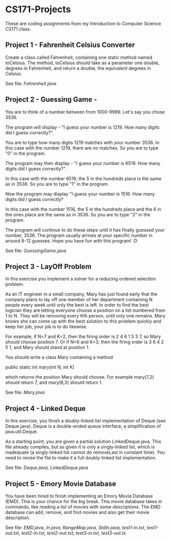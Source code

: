 # CS171-Projects
These are coding assignments from my Introduction to Computer Science CS171 class. 

## Project 1 - Fahrenheit Celsius Converter 
Create a class called Fahrenheit, containing one static method named toCelsius. The method, toCelsius should take as a parameter one double, degrees in Fahrenheit, and return a double, the equivalent degrees in Celsius. 

See file: *Fahrenheit.java*

## Project 2 - Guessing Game - 
You are to think of a number between from 1000-9999. Let's say you chose 3536.

The program will display - "I guess your number is 1219. How many digits did I guess correctly?".

You are to type how many digits 1219 matches with your number 3536. In this case with the number 1219, there are no matches. So you are to type "0" in the program.

The program may then display - "I guess your number is 6519. How many digits did I guess correctly?".

In this case with the number 6519, the 5 in the hundreds place is the same as in 3536. So you are to type "1" in the program.

Now the program may display "I guess your number is 1516. How many digits did I guess correctly?

In this case with the number 1516, the 5 in the hundreds place and the 6 in the ones place are the same as in 3536. So you are to type "2" in the program.

The program will continue to do these steps until it has finally guessed your number, 3536. The program usually arrives at your specific number in around 8-12 guesses. Hope you have fun with this program! :D

See file: *GuessingGame.java*

## Project 3 - LayOff Problem

In this exercise you implement a solver for a reducing ordered selection problem. 

As an IT engineer in a small company, Mary has just found early that the company plans to lay off one member of her department containing N people every week until only the best is left. In order to find the best logician they are letting everyone choose a position on a list numbered from 1 to N. They will be removing every Kth person, until only one remains. Mary knows she can come up with the best solution to this problem quickly and keep her job, your job is to do likewise.

For example, if N=7 and K=2, then the firing order is 2 4 6 1 5 3 7, so Mary should choose position 7. Or if N=6 and K=3, then the firing order is 3 6 4 2 5 1, and Mary should stand at position 1.

You should write a class Mary containing a method

public static int mary(int N, int K)

which returns the position Mary should choose. For example mary(7,2) should return 7, and mary(6,3) should return 1.

See file: *Mary.java*

## Project 4 - Linked Deque

In this exercise, you finish a doubly-linked list implementation of Deque (see Deque.java). Deque is a double-ended queue interface, a simplification of java.util.Deque.

As a starting point, you are given a partial solution LinkedDeque.java. This file already compiles, but as given it is only a singly-linked list, which is inadequate (a singly-linked list cannot do removeLast in constant time). You need to revise the file to make it a full doubly-linked list implementation.

See file: *Deque.java, LinkedDeque.java*

## Project 5 - Emory Movie Database

You have been hired to finish implementing an Emory Movie Database (EMD). This is your chance for the big break. This movie database takes in commands, like reading a list of movies with some descriptions. The EMD database can add, remove, and find movies and also get their movie description.  

See file: *EMD.java, In.java, RangeMap.java, StdIn.java, test1-in.txt, test1-out.txt, test2-in.txt, test2-out.txt, test3-in.txt, test3-out.tx*



